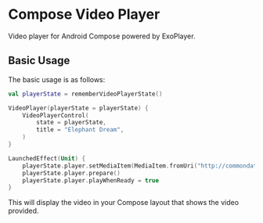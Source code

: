 # Compose Video Player
Video player for Android Compose powered by ExoPlayer.

## Basic Usage

The basic usage is as follows:

```kotlin
val playerState = rememberVideoPlayerState()

VideoPlayer(playerState = playerState) {
    VideoPlayerControl(
        state = playerState,
        title = "Elephant Dream",
    )
}

LaunchedEffect(Unit) {
    playerState.player.setMediaItem(MediaItem.fromUri("http://commondatastorage.googleapis.com/gtv-videos-bucket/sample/ElephantsDream.mp4"))
    playerState.player.prepare()
    playerState.player.playWhenReady = true
}
```
This will display the video in your Compose layout that shows the video provided.
